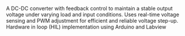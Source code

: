 A DC-DC converter with feedback control to maintain a stable output voltage under varying load and input conditions. 
Uses real-time voltage sensing and PWM adjustment for efficient and reliable voltage step-up.
Hardware in loop (HIL) implementation using Arduino and Labview

